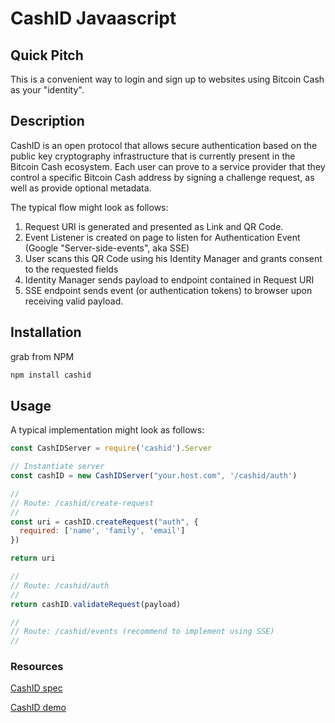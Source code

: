 # CashID Javaascript

## Quick Pitch

This is a convenient way to login and sign up to websites using Bitcoin Cash as your "identity".

## Description

CashID is an open protocol that allows secure authentication based on the public key cryptography infrastructure that is currently present in the Bitcoin Cash ecosystem. Each user can prove to a service provider that they control a specific Bitcoin Cash address by signing a challenge request, as well as provide optional metadata.

The typical flow might look as follows:

1. Request URI is generated and presented as Link and QR Code.
2. Event Listener is created on page to listen for Authentication Event (Google "Server-side-events", aka SSE)
3. User scans this QR Code using his Identity Manager and grants consent to the requested fields
4. Identity Manager sends payload to endpoint contained in Request URI
5. SSE endpoint sends event (or authentication tokens) to browser upon receiving valid payload.

## Installation

grab from NPM

```sh
npm install cashid
```

## Usage

A typical implementation might look as follows:

```javascript
const CashIDServer = require('cashid').Server

// Instantiate server
const cashID = new CashIDServer("your.host.com", '/cashid/auth')

//
// Route: /cashid/create-request
//
const uri = cashID.createRequest("auth", {
  required: ['name', 'family', 'email']
})

return uri

//
// Route: /cashid/auth
//
return cashID.validateRequest(payload)

//
// Route: /cashid/events (recommend to implement using SSE)
//
```

### Resources

[CashID spec](https://gitlab.com/cashid/protocol-specification)

[CashID demo](https://demo.cashid.info/)
